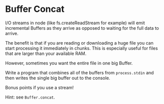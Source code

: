 # Buffer Concat

I/O streams in node (like fs.createReadStream for example) will
emit incremental Buffers as they arrive as opposed to waiting for the
full data to arrive.

The benefit is that if you are reading or downloading a huge file you
can start processing it immediately in chunks. This is especially useful
for files that are larger than your available RAM.

However, sometimes you want the entire file in one big Buffer.

Write a program that combines all of the buffers from `process.stdin`
and then writes the single big buffer out to the console.

Bonus points if you use a stream!

Hint: see `Buffer.concat`.

